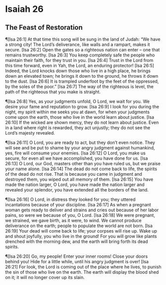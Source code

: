 # Isaiah 26

## The Feast of Restoration
¶[Isa 26:1] At that time this song will be sung in the land of Judah: “We have a strong city! The Lord’s deliverance, like walls and a rampart, makes it secure.
[Isa 26:2] Open the gates so a righteous nation can enter – one that remains trustworthy.
[Isa 26:3] You keep completely safe the people who maintain their faith, for they trust in you.
[Isa 26:4] Trust in the Lord from this time forward, even in Yah, the Lord, an enduring protector!
[Isa 26:5] Indeed, the Lord knocks down those who live in a high place, he brings down an elevated town; he brings it down to the ground, he throws it down to the dust.
[Isa 26:6] It is trampled underfoot by the feet of the oppressed, by the soles of the poor.”
[Isa 26:7] The way of the righteous is level, the path of the righteous that you make is straight.

¶[Isa 26:8] Yes, as your judgments unfold, O Lord, we wait for you. We desire your fame and reputation to grow.
[Isa 26:9] I look for you during the night, my spirit within me seeks you at dawn, for when your judgments come upon the earth, those who live in the world learn about justice.
[Isa 26:10] If the wicked are shown mercy, they do not learn about justice. Even in a land where right is rewarded, they act unjustly; they do not see the Lord’s majesty revealed.

¶[Isa 26:11] O Lord, you are ready to act, but they don’t even notice. They will see and be put to shame by your angry judgment against humankind, yes, fire will consume your enemies.
[Isa 26:12] O Lord, you make us secure, for even all we have accomplished, you have done for us.
[Isa 26:13] O Lord, our God, masters other than you have ruled us, but we praise your name alone.
[Isa 26:14] The dead do not come back to life, the spirits of the dead do not rise. That is because you came in judgment and destroyed them, you wiped out all memory of them.
[Isa 26:15] You have made the nation larger, O Lord, you have made the nation larger and revealed your splendor, you have extended all the borders of the land.

¶[Isa 26:16] O Lord, in distress they looked for you; they uttered incantations because of your discipline.
[Isa 26:17] As when a pregnant woman gets ready to deliver and strains and cries out because of her labor pains, so were we because of you, O Lord.
[Isa 26:18] We were pregnant, we strained, we gave birth, as it were, to wind. We cannot produce deliverance on the earth; people to populate the world are not born.
[Isa 26:19] Your dead will come back to life; your corpses will rise up. Wake up and shout joyfully, you who live in the ground! For you will grow like plants drenched with the morning dew, and the earth will bring forth its dead spirits.

¶[Isa 26:20] Go, my people! Enter your inner rooms! Close your doors behind you! Hide for a little while, until his angry judgment is over!
[Isa 26:21] For look, the Lord is coming out of the place where he lives, to punish the sin of those who live on the earth. The earth will display the blood shed on it; it will no longer cover up its slain.
